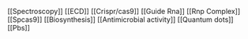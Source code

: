 [[Spectroscopy]]
[[ECD]]
[[Crispr/cas9]]
[[Guide Rna]]
[[Rnp Complex]]
[[Spcas9]]
[[Biosynthesis]]
[[Antimicrobial activity]]
[[Quantum dots]]
[[Pbs]]
